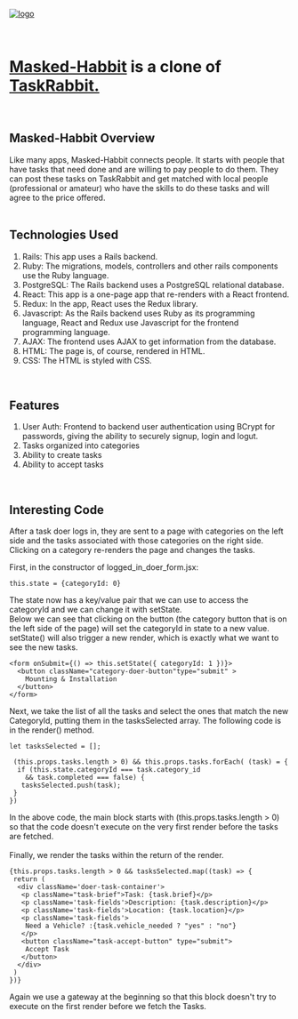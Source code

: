 

<a href="http://masked-habbit.herokuapp.com/?#"><img src="https://maskedhabbit-prod.s3-us-west-1.amazonaws.com/Logo1.jpg" alt="logo"></a>

<br>
<h1><a href="http://masked-habbit.herokuapp.com/?#">Masked-Habbit</a> is a clone of <a href="https://www.taskrabbit.com/">TaskRabbit.</a></h1>
<br>

<h2>Masked-Habbit Overview</h2>
Like many apps, Masked-Habbit connects people. It starts with people that have tasks that need done and are willing to pay people to do them. They can post these tasks on TaskRabbit and get matched with local people (professional or amateur) who have the skills to do these tasks and will agree to the price offered.
<br><br>
<h2>Technologies Used</h2>
<ol>
	<li>Rails: This app uses a Rails backend.</li>
	<li>Ruby: The migrations, models, controllers and other rails components use the Ruby language.</li>
	<li>PostgreSQL: The Rails backend uses a PostgreSQL relational database.
	<li>React: This app is a one-page app that re-renders with a React frontend.</li>
	<li>Redux: In the app, React uses the Redux library.</li>
	<li>Javascript: As the Rails backend uses Ruby as its programming language, React and Redux use Javascript for the frontend programming language.</li>
	<li>AJAX: The frontend uses AJAX to get information from the database.
	<li>HTML: The page is, of course, rendered in HTML.</li>
	<li>CSS: The HTML is styled with CSS.
</ol>
<br>
<h2>Features</h2>
<ol>
	<li>User Auth: Frontend to backend user authentication using BCrypt for passwords, giving the ability to securely signup, login and logut. </li>
	<li>Tasks organized into categories</li>
	<li>Ability to create tasks</li>
	<li>Ability to accept tasks</li>
</ol>
<br>


<h2>Interesting Code</h2>
After a task doer logs in, they are sent to a page with categories on the left side and the tasks associated with those categories on the right side. Clicking on a category re-renders the page and changes the tasks.
<br>

First, in the constructor of logged_in_doer_form.jsx:
```
this.state = {categoryId: 0}
```
The state now has a key/value pair that we can use to access the categoryId and we can change it with setState.<br>
Below we can see that clicking on the button (the category button that is on the left side of the page) will set the categoryId in state to a new value. setState() will also trigger a new render, which is exactly what we want to see the new tasks.

```
<form onSubmit={() => this.setState({ categoryId: 1 })}>
  <button className="category-doer-button"type="submit" >
    Mounting & Installation
  </button>
</form>
```
Next, we take the list of all the tasks and select the ones that match the new CategoryId, putting them in the tasksSelected array. The following code is in the render() method.
```
let tasksSelected = [];
	
 (this.props.tasks.length > 0) && this.props.tasks.forEach( (task) = {
  if (this.state.categoryId === task.category_id 
	&& task.completed === false) {
   tasksSelected.push(task);
 }
})
```
In the above code, the main block starts with (this.props.tasks.length > 0) so that the code doesn't execute on the very first render before the tasks are fetched.<br><br>
Finally, we render the tasks within the return of the render.
```
{this.props.tasks.length > 0 && tasksSelected.map((task) => {
 return (
  <div className='doer-task-container'>
   <p className="task-brief">Task: {task.brief}</p>
   <p className='task-fields'>Description: {task.description}</p>
   <p className='task-fields'>Location: {task.location}</p>
   <p className='task-fields'>
    Need a Vehicle? :{task.vehicle_needed ? "yes" : "no"}
   </p>
   <button className="task-accept-button" type="submit">
    Accept Task
   </button>
  </div>
 )
})}
```
Again we use a gateway at the beginning so that this block doesn't try to execute on the first render before we fetch the Tasks.
